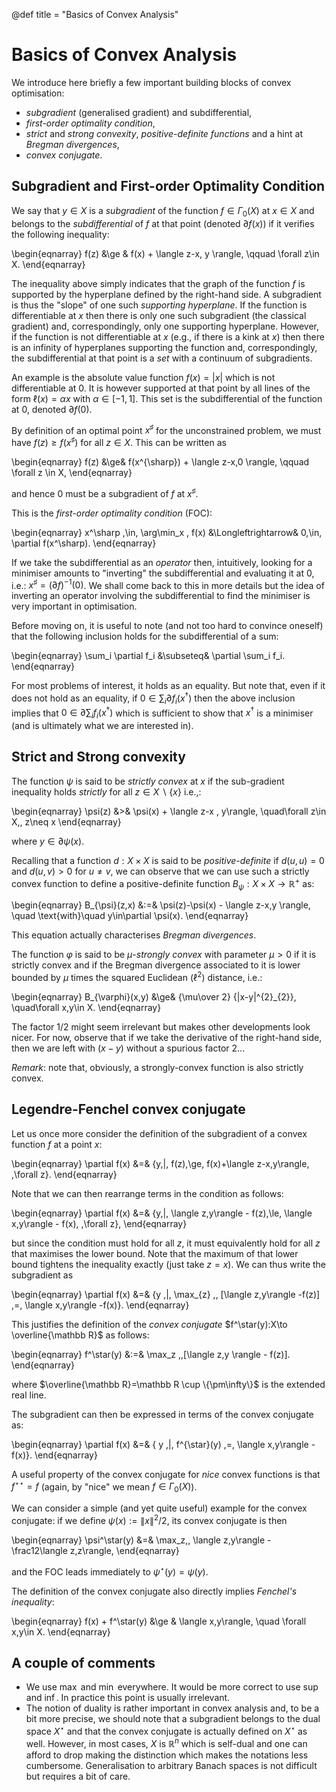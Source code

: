 @def title = "Basics of Convex Analysis"

# Basics of Convex Analysis


We introduce here briefly a few important building blocks of convex optimisation:

* *subgradient* (generalised gradient) and subdifferential,
* *first-order optimality condition*,
* *strict* and *strong convexity*, *positive-definite functions* and a hint at *Bregman divergences*,
* *convex conjugate*.

## Subgradient and First-order Optimality Condition

<!-- @@colbox-yellow -->

We say that $y\in X$ is a *subgradient* of the function $f\in\Gamma_{0}(X)$ at $x\in X$ and belongs to the *subdifferential* of $f$ at that point (denoted $\partial f(x)$) if it verifies the following inequality:

\begin{eqnarray}
f(z) &\ge & f(x) + \langle z-x, y \rangle, \qquad \forall z\in X.
\end{eqnarray}

<!-- @@ -->


The inequality above simply indicates that the graph of the function $f$ is supported by the hyperplane defined by the right-hand side.
A subgradient is thus the "slope" of one such *supporting hyperplane*.
If the function is differentiable at $x$ then there is only one such subgradient (the classical gradient) and, correspondingly, only one supporting hyperplane.
However, if the function is not differentiable at $x$ (e.g., if there is a kink at $x$) then there is an infinity of hyperplanes supporting the function and, correspondingly, the subdifferential at that point is a *set* with a continuum of subgradients.

An example is the absolute value function $f(x)=|x|$ which is not differentiable at $0$.
It is however supported at that point by all lines of the form $\ell(x)=\alpha x$ with $\alpha\in [-1,1]$.
This set is the subdifferential of the function at $0$, denoted $\partial f(0)$.



<!-- ~~~
{}{img_left}{_figs/ex_subgrad_plot1_g.png}{}

	Illustration of the function $f(x)=|x|$ (thick line) and of two supporting lines at the origin (dashed lines). Each of these supporting lines has slope in the subdifferential $\partial f(0)$.\n
Note that the horizontal line is also a supporting hyperplane, illustrating that $0\in\partial f(0)$ and hence that the function has a minimizer at the origin by the first-order condition (cf. below).
~~~ -->


By definition of an optimal point $x^{\sharp}$ for the unconstrained problem, we must have $f(z)\ge f(x^{\sharp})$ for all $z\in X$.
This can be written as


\begin{eqnarray}
f(z) &\ge& f(x^{\sharp}) + \langle z-x,0 \rangle, \qquad \forall z \in X,
\end{eqnarray}


and hence $0$ must be a subgradient of $f$ at $x^\sharp$.


<!-- ~~~ -->

This is the *first-order optimality condition* (FOC):

\begin{eqnarray}
x^\sharp \,\in\, \arg\min_x \, f(x) &\Longleftrightarrow& 0\,\in\, \partial f(x^\sharp).
\end{eqnarray}

<!-- ~~~ -->


If we take the subdifferential as an *operator* then, intuitively, looking for a minimiser amounts to "inverting" the subdifferential and evaluating it at $0$, i.e.: $x^\sharp = (\partial f)^{-1}(0)$.
We shall come back to this in more details but the idea of inverting an operator involving the subdifferential to find the minimiser is very important in optimisation.

Before moving on, it is useful to note (and not too hard to convince oneself) that the following inclusion holds for the subdifferential of a sum:


\begin{eqnarray}
\sum_i \partial f_i &\subseteq& \partial \sum_i f_i.
\end{eqnarray}

For most problems of interest, it holds as an equality.
But note that, even if it does not hold as an equality, if $0\in \sum_i \partial f_i(x^\dagger)$ then the above inclusion implies that $0\in\partial \sum_i f_i(x^\dagger)$ which is sufficient to show that $x^\dagger$ is a minimiser (and is ultimately what we are interested in).

## Strict and Strong convexity

<!-- ~~~ -->

The function $\psi$ is said to be *strictly convex* at $x$ if the sub-gradient inequality holds *strictly* for all $z\in X\backslash \{x\}$ i.e.,:

\begin{eqnarray}
\psi(z) &>& \psi(x) + \langle z-x , y\rangle, \quad\forall z\in X,\, z\neq x
\end{eqnarray}

where $y\in\partial \psi(x)$.
<!-- ~~~ -->

Recalling that a function $d: X\times X$ is said to be *positive-definite* if $d(u,u)=0$ and $d(u,v)>0$ for $u\neq v$, we can observe that we can use such a strictly convex function to define a positive-definite function $B_{\psi}:X\times X\to \mathbb R^{+}$ as:


\begin{eqnarray}
B_{\psi}(z,x) &:=& \psi(z)-\psi(x) - \langle z-x,y \rangle, \quad \text{with}\quad y\in\partial \psi(x).
\end{eqnarray}


This equation actually characterises *Bregman divergences*.
<!-- We shall come back to that (e.g., in the notes on the
*[blog_opti_mda.html Mirror Descent Algorithm]*). -->

<!-- ~~~ -->

The function $\varphi$ is said to be $\mu$-*strongly convex* with parameter $\mu>0$ if it is strictly convex and if the Bregman divergence associated to it is lower bounded by $\mu$ times the squared Euclidean ($\ell^{2}$) distance, i.e.:


\begin{eqnarray}
B_{\varphi}(x,y) &\ge& {\mu\over 2} {\|x-y\|^{2}_{2}}, \quad\forall x,y\in X.
\end{eqnarray}

<!-- ~~~ -->

The factor $1/2$ might seem irrelevant but makes other developments look nicer. For now, observe that if we take the derivative of the right-hand side, then we are left with $(x-y)$ without a spurious factor $2$...

*Remark*: note that, obviously, a strongly-convex function is also strictly convex.

## Legendre-Fenchel convex conjugate

Let us once more consider the definition of the subgradient of a convex function $f$ at a point $x$:

\begin{eqnarray}
\partial f(x) &=& \{y\,|\, f(z)\,\ge\, f(x)+\langle z-x,y\rangle, \,\forall z\}.
\end{eqnarray}

Note that we can then rearrange terms in the condition as follows:

\begin{eqnarray}
\partial f(x) &=& \{y\,|\, \langle z,y\rangle - f(z)\,\le\, \langle x,y\rangle - f(x), \,\forall z\},
\end{eqnarray}

but since the condition must hold for all $z$, it must equivalently hold for all $z$ that maximises the lower bound. Note that the maximum of that lower bound tightens the inequality exactly (just take $z=x$). We can thus write the subgradient as

\begin{eqnarray}
\partial f(x) &=& \{y \,|\, \max_{z} \,\, [\langle z,y\rangle -f(z)] \,=\, \langle x,y\rangle -f(x)\}.
\end{eqnarray}


<!-- ~~~ -->

This justifies the definition of the *convex conjugate* $f^\star(y):X\to \overline{\mathbb R}$ as follows:

\begin{eqnarray}
f^\star(y) &:=& \max_z \,\,[\langle z,y \rangle - f(z)].
\end{eqnarray}

where $\overline{\mathbb R}=\mathbb R \cup \{\pm\infty\}$ is the extended real line.
<!-- ~~~ -->

The subgradient can then be expressed in terms of the convex conjugate as:

\begin{eqnarray}
\partial f(x) &=& \{ y \,|\, f^{\star}(y) \,=\, \langle x,y\rangle - f(x)\}.
\end{eqnarray}

A useful property of the convex conjugate for *nice* convex functions is that $f^{\star\star}=f$ (again, by "nice" we mean $f\in \Gamma_0(X)$).
<!-- We give a sketch of a proof for this in [blog_opti_ca2.html "*more convex analysis*"]. -->

We can consider a simple (and yet quite useful) example for the convex conjugate: if we define $\psi(x):=\|x\|^2/2$, its convex conjugate is then

\begin{eqnarray}
\psi^\star(y) &=& \max_z\,\, \langle z,y\rangle - \frac12\langle z,z\rangle,
\end{eqnarray}

and the FOC leads immediately to $\psi^\star(y)=\psi(y)$.

<!-- ~~~ -->

The definition of the convex conjugate also directly implies *Fenchel's inequality*:

\begin{eqnarray}
f(x) + f^\star(y) &\ge & \langle x,y\rangle, \quad \forall x,y\in X.
\end{eqnarray}

<!-- ~~~ -->

## A couple of comments

* We use $\max$ and $\min$ everywhere. It would be more correct to use $\sup$ and $\inf$. In practice this point is usually irrelevant.
* The notion of duality is rather important in convex analysis and, to be a bit more precise, we should note that a subgradient belongs to the dual space $X^{\star}$ and that the convex conjugate is actually defined on $X^{\star}$ as well. However, in most cases, $X$ is $\mathbb R^n$ which is self-dual and one can afford to drop making the distinction which makes the notations less cumbersome. Generalisation to arbitrary Banach spaces is not difficult but requires a bit of care.

